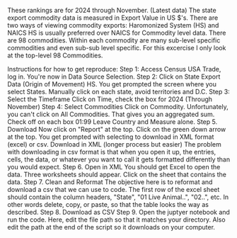 These rankings are for 2024 through November. (Latest data)
The state export commodity data is measured in Export Value in US $'s.
There are two ways of viewing commodity exports:
Haromonized System (HS) and NAICS
HS is usually preferred over NAICS for Commodity level data.
There are 98 commodities.
Within each commodity are many sub-level specific commodities and even sub-sub level specific.
For this excercise I only look at the top-level 98 Commodities.

Instructions for how to get reproduce:
Step 1: Access Census USA Trade, log in. 
You're now in Data Source Selection. 
Step 2: Click on State Export Data (Origin of Movement) HS.
You get prompted the screen where you select States. Manually click on each state, avoid territories and D.C. 
Step 3: Select the Timeframe
Click on Time, check the box for 2024 (Through November)
Step 4: Select Commodities
Click on Commodity. 
Unfortunately, you can't click on All Commodities. That gives you an aggregated sum. Check off on each box 01:99
Leave Country and Measure alone. 
Step 5. Download
Now click on "Report" at the top. 
Click on the green down arrow at the top. 
You get prompted with selecting to download in XML format (excel) or csv. 
Download in XML (longer process but easier)
The problem with downloading in csv format is that when you open it up, the entries, cells, the data, or whatever you want to call it gets formatted differently than you would expect. 
Step 6. Open in XML
You should get Excel to open the data. Three worksheets should appear. 
Click on the sheet that contains the data. 
Step 7. Clean and Reformat
The objective here is to reformat and download a csv that we can use to code.
The first row of the excel sheet should contain the column headers, "State", "01 Live Animal..", "02..", etc.
In other words delete, copy, or paste, so that the table looks the way as described.
Step 8. Download as CSV
Step 9. Open the juptyer notebook and run the code.
Here, edit the file path so that it matches your directory. 
Also edit the path at the end of the script so it downloads on your computer.


